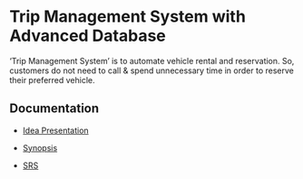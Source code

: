 # Trip Management System with Advanced Database

‘Trip Management System’ is to automate vehicle rental and reservation. 
So, customers do not need to call & spend unnecessary time in order to reserve their 
preferred vehicle.

## Documentation

- [Idea Presentation](https://github.com/malivinayak/Trip-Management-System/blob/doc/doc/Idea%20Presentation/ADS%20PBL%20SRS%20PPT.pdf)

- [Synopsis]()

- [SRS](https://github.com/malivinayak/Trip-Management-System/blob/doc/doc/SRS/Group_06_ADS_PBL_SRS.pdf)
